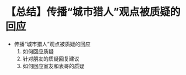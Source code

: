 # 【总结】传播“城市猎人”观点被质疑的回应

-   传播“城市猎人”观点被质疑的回应
    1.  如何回应质疑
    2.  针对朋友的质疑回复建议
    3.  如何回应室友和表哥的质疑